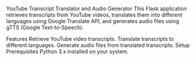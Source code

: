 YouTube Transcript Translator and Audio Generator
This Flask application retrieves transcripts from YouTube videos, translates them into different languages using Google Translate API, and generates audio files using gTTS (Google Text-to-Speech).

Features
Retrieve YouTube video transcripts.
Translate transcripts to different languages.
Generate audio files from translated transcripts.
Setup
Prerequisites
Python 3.x installed on your system.
